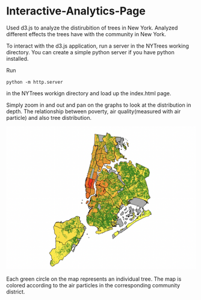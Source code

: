 # Interactive-Analytics-Page

Used d3.js to analyze the distirubition of trees in New York. Analyzed different effects the trees have with the community in New York.

To interact with the d3.js application, run a server in the NYTrees working directory. You can create a simple python server 
if you have python installed.

Run 
```
python -m http.server
```
in the NYTrees workign directory and load up the index.html page.

Simply zoom in and out and pan on the graphs to look at the distribution in depth. The relationship between poverty,
air quality(measured with air particle) and also tree distribution.

![](tree_distribution.png)

Each green circle on the map represents an individual tree. The map is colored according to the air particles in the corresponding community district.
